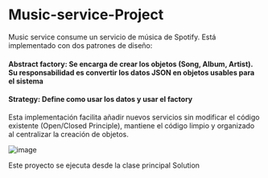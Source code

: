 # Music-service-Project

Music service consume un servicio de música de Spotify. 
Está implementado con dos patrones de diseño: 

#### Abstract factory: Se encarga de crear los objetos (Song, Album, Artist). Su responsabilidad es convertir los datos JSON en objetos usables para el sistema
#### Strategy: Define como usar los datos y usar el factory
Esta implementación facilita añadir nuevos servicios sin modificar el código existente (Open/Closed Principle), mantiene el código limpio y organizado al centralizar la creación de objetos.

 ![image](https://github.com/user-attachments/assets/2ac07c5b-5096-4b4f-a031-ac4f8f23f80b)

Este proyecto se ejecuta desde la clase principal Solution
